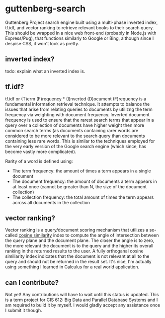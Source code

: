 # guttenberg-search
Guttenberg Project search engine built using a multi-phase inverted index, tf.idf, and vector ranking to retrieve relevant books to their search query. This should be wrapped in a nice web front-end (probably in Node.js with Express/Pug), that functions similarly to Google or Bing, although since I despise CSS, it won't look as pretty.

## inverted index?
todo: explain what an inverted index is.

## tf.idf?
tf.idf or (T)erm (F)requency * (I)nverted (D)ocument (F)requency is a fundamental information retrieval technique. It attempts to balance the issues that arise from relating queries to documents by utilizng the term frequency via weighting with document frequency. Inverted document frequency is used to ensure that the rarest search terms that appear in a query over a collection of documents have higher weight then more common search terms (as documents containing rarer words are considered to be more relevant to the search query than documents containing less rare words. This is similar to the techniques employed for the very early version of the Google search engine (which since, has become vastly more complicated).

Rarity of a word is defined using: 
- The term frequency: the amount of times a term appears in a single document
- The document frequency: the amount of documents a term appears in at least once (cannot be greater than N, the size of the document collection)
- The collection frequency: the total amount of times the term appears across all documents in the collection

## vector ranking?
Vector ranking is a query/document scoring mechanism that utilizes a so-called [cosine similarity](https://en.wikipedia.org/wiki/Cosine_similarity) index to compute the angle of intersection between the query plane and the document plane. The closer the angle is to zero, the more relevant the document is to the query and the higher its overall ranking in the returned results to the user. A fully orthoganal cosine similiarity index indicates that the document is not relevant at all to the query and should not be returned in the result set. It's nice, I'm actually using something I learned in Calculus for a real world application.

## can I contribute?
Not yet! Any contributions will have to wait until this status is updated. This is a term project for CIS 612: Big Data and Parallel Database Systems and I am required to build it by myself. I would gladly accept any assistance once I submit it though.
